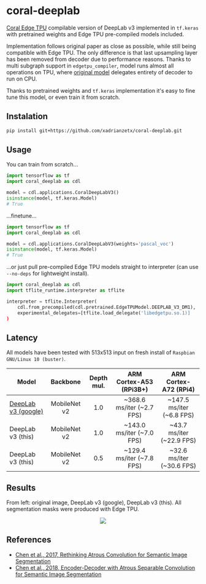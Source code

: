 # coral-deeplab

[Coral Edge TPU](https://coral.ai/products/) compilable version of DeepLab v3 implemented in `tf.keras` with pretrained weights and Edge TPU pre-compiled models included.

Implementation follows original paper as close as possible, while still being compatible with Edge TPU. The only difference is that last upsampling layer has been removed from decoder due to performance reasons. Thanks to multi subgraph support in `edgetpu_compiler`, model runs almost all operations on TPU, where [original model](https://coral.ai/models/semantic-segmentation/) delegates entirety of decoder to run on CPU.

Thanks to pretrained weights and `tf.keras` implementation it's easy to fine tune this model, or even train it from scratch.

## Instalation

```bash
pip install git+https://github.com/xadrianzetx/coral-deeplab.git
```

## Usage

You can train from scratch...

```python
import tensorflow as tf
import coral_deeplab as cdl

model = cdl.applications.CoralDeepLabV3()
isinstance(model, tf.keras.Model)
# True
```

...finetune...

```python
import tensorflow as tf
import coral_deeplab as cdl

model = cdl.applications.CoralDeepLabV3(weights='pascal_voc')
isinstance(model, tf.keras.Model)
# True
```

...or just pull pre-compiled Edge TPU models straight to interpreter (can use `--no-deps` for lightweight install).

```python
import coral_deeplab as cdl
import tflite_runtime.interpreter as tflite

interpreter = tflite.Interpreter(
    cdl.from_precompiled(cdl.pretrained.EdgeTPUModel.DEEPLAB_V3_DM1),
    experimental_delegates=[tflite.load_delegate('libedgetpu.so.1)]
)
```

## Latency

All models have been tested with 513x513 input on fresh install of `Raspbian GNU/Linux 10 (buster)`.

|Model|Backbone|Depth mul.|ARM Cortex-A53 (RPi3B+)|ARM Cortex-A72 (RPi4)|
|---|:---:|:---:|:---:|:---:|
|[DeepLab v3 (google)](https://coral.ai/models/semantic-segmentation/)|MobileNet v2|1.0|~368.6 ms/iter (~2.7 FPS)|~147.5 ms/iter (~6.8 FPS)|
|DeepLab v3 (this)|MobileNet v2|1.0|~143.0 ms/iter (~7.0 FPS)|~43.7 ms/iter (~22.9 FPS)|
|DeepLab v3 (this)|MobileNet v2|0.5|~129.4 ms/iter (~7.8 FPS)|~32.6 ms/iter (~30.6 FPS)|

## Results

From left: original image, DeepLab v3 (google), DeepLab v3 (this). All segmentation masks were produced with Edge TPU.

<p align="center">
<image src="https://drive.google.com/uc?id=1fRJWmODwjHUgdKwCPvM8H4ZEpvzGuxlQ"></image>
</p>

## References

* [Chen et al., 2017, Rethinking Atrous Convolution for Semantic Image Segmentation](https://arxiv.org/abs/1706.05587)
* [Chen et al., 2018, Encoder-Decoder with Atrous Separable Convolution for Semantic Image Segmentation](https://arxiv.org/abs/1802.02611)
